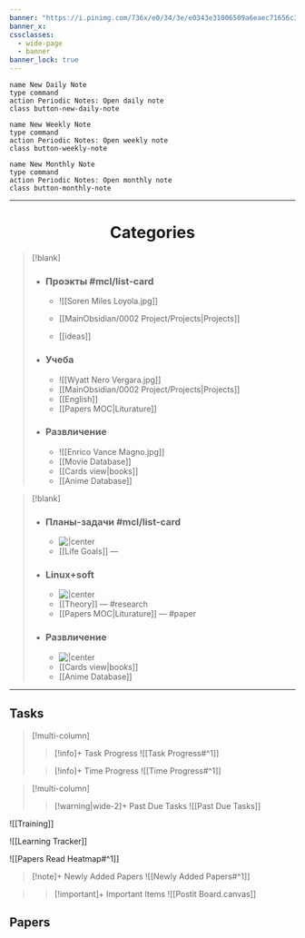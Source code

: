 ```yaml
---
banner: "https://i.pinimg.com/736x/e0/34/3e/e0343e31006509a6eaec71656c364369.jpg"
banner_x:
cssclasses:
  - wide-page
  - banner
banner_lock: true
---
```

<!-- DAILY NOTE BUTTONS-->
```button
name New Daily Note
type command
action Periodic Notes: Open daily note
class button-new-daily-note
```

```button
name New Weekly Note
type command
action Periodic Notes: Open weekly note
class button-weekly-note
```

```button
name New Monthly Note
type command
action Periodic Notes: Open monthly note
class button-monthly-note
```


---
# <center>Categories</center> 

> [!blank]
> - ### **Проэкты** #mcl/list-card
> 	- ![[Soren Miles Loyola.jpg]]
> 	- [[MainObsidian/0002 Project/Projects|Projects]]
> 	
> 	- [[ideas]]
> - ### **Учеба**
> 	- ![[Wyatt Nero Vergara.jpg]]
> 	- [[MainObsidian/0002 Project/Projects|Projects]]
> 	- [[English]]  
> 	- [[Papers MOC|Liturature]] 
> 
> - ### **Развличение**
> 	- ![[Enrico Vance Magno.jpg]]
> 	- [[Movie Database]] 
> 	- [[Cards view|books]]  
> 	- [[Anime Database]] 

> [!blank]
> - ### **Планы-задачи** #mcl/list-card
> 	- ![|center](https://e0.pxfuel.com/wallpapers/48/337/desktop-wallpaper-best-star-wars-death-star-interior-background.jpg)
> 	- [[Life Goals]] — 
> 
> - ### **Linux+soft**
> 	- ![|center](http://i.gzn.jp/img/2017/12/26/death-star-construction/00_m.jpg) 
> 	- [[Theory]]  — #research
> 	- [[Papers MOC|Liturature]]  — #paper 
> 
> - ### **Развличение**
> 	- ![|center](https://images.mubicdn.net/images/film/116658/cache-96839-1445952162/image-w1280.jpg?size=800x)
> 	- [[Cards view|books]]  
> 	- [[Anime Database]] 

----
## Tasks

> [!multi-column]
> 
>>[!info]+ Task Progress
>> ![[Task Progress#^1]]
>
>>[!info]+ Time Progress
>> ![[Time Progress#^1]]

> [!multi-column]
>
>>[!warning|wide-2]+ Past Due Tasks
>> ![[Past Due Tasks]]



![[Training]]

![[Learning Tracker]]

![[Papers Read Heatmap#^1]]

>[!note]+ Newly Added Papers
> ![[Newly Added Papers#^1]]

>>[!important]+ Important Items
>>  ![[Postit Board.canvas]]





<div style="margin-top: 0; padding-top: 0;"></div>

<!------------------------------- UNCOMMENT  
> [!multi-column]
> 
>>[!todo]+ Next Weeks Todo List
>> ![[Next Weeks Tasks#^1]]
>
>>[!todo]+ Next Months Todo List
>> ![[Next Months Tasks#^1]]
  --------------------------------------------->
  ## Papers 